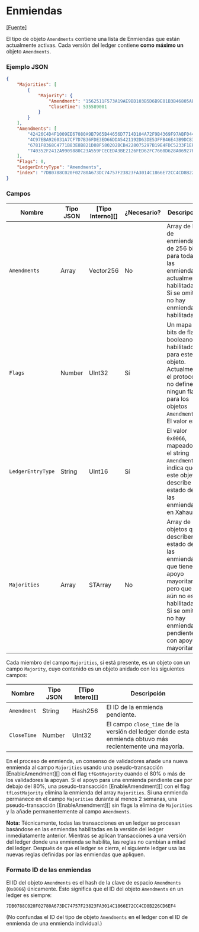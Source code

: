 # Enmiendas

[\[Fuente\]](https://github.com/ripple/rippled/blob/master/src/ripple/protocol/impl/LedgerFormats.cpp#L138-L144)

El tipo de objeto `Amendments` contiene una lista de Enmiendas que están actualmente activas. Cada versión del ledger contiene **como máximo un** objeto `Amendments`.

### Ejemplo JSON

```json
{
    "Majorities": [
        {
            "Majority": {
                "Amendment": "1562511F573A19AE9BD103B5D6B9E01B3B46805AEC5D3C4805C902B514399146",
                "CloseTime": 535589001
            }
        }
    ],
    "Amendments": [
        "42426C4D4F1009EE67080A9B7965B44656D7714D104A72F9B4369F97ABF044EE",
        "4C97EBA926031A7CF7D7B36FDE3ED66DDA5421192D63DE53FFB46E43B9DC8373",
        "6781F8368C4771B83E8B821D88F580202BCB4228075297B19E4FDC5233F1EFDC",
        "740352F2412A9909880C23A559FCECEDA3BE2126FED62FC7660D628A06927F11"
    ],
    "Flags": 0,
    "LedgerEntryType": "Amendments",
    "index": "7DB0788C020F02780A673DC74757F23823FA3014C1866E72CC4CD8B226CD6EF4"
}
```

### Campos

| Nombre              | Tipo JSON | \[Tipo Interno]\[] | ¿Necesario? | Descripción                                                                                                                                                                 |
| ----------------- | --------- | ------------------- | --------- | --------------------------------------------------------------------------------------------------------------------------------------------------------------------------- |
| `Amendments`      | Array     | Vector256           | No        | Array de IDs de enmiendas de 256 bits para todas las enmiendas actualmente habilitadas. Si se omite, no hay enmiendas habilitadas.                                                           |
| `Flags`           | Number    | UInt32              | Sí       | Un mapa de bits de flags booleanos habilitados para este objeto. Actualmente, el protocolo no define ningun flag para los objetos `Amendments`. El valor es `0`.                             |
| `LedgerEntryType` | String    | UInt16              | Sí       | El valor `0x0066`, mapeado en el string `Amendments`, indica que este objeto describe el estado de las enmiendas en Xahau.                                              |
| `Majorities`      | Array     | STArray             | No        | Array de objetos que describen el estado de las enmiendas que tienen apoyo mayoritario pero que aún no están habilitadas. Si se omite, no hay enmiendas pendientes con apoyo mayoritario. |

Cada miembro del campo `Majorities`, si está presente, es un objeto con un campo `Majority`, cuyo contenido es un objeto anidado con los siguientes campos:

| Nombre        | Tipo JSON | \[Tipo Intero]\[] | Descripción                                                                                        |
| ----------- | --------- | ------------------- | -------------------------------------------------------------------------------------------------- |
| `Amendment` | String    | Hash256             | El ID de la enmienda pendiente.                                                         |
| `CloseTime` | Number    | UInt32              | El campo `close_time` de la versión del ledger donde esta enmienda obtuvo más recientemente una mayoría. |

En el proceso de enmienda, un consenso de validadores añade una nueva enmienda al campo `Majorities` usando una pseudo-transacción \[EnableAmendment]\[] con el flag `tfGotMajority` cuando el 80% o más de los validadores la apoyan. Si el apoyo para una enmienda pendiente cae por debajo del 80%, una pseudo-transacción \[EnableAmendment]\[] con el flag `tfLostMajority` elimina la enmienda del array `Majorities`. Si una enmienda permanece en el campo `Majorities` durante al menos 2 semanas, una pseudo-transacción [EnableAmendment][] sin flags la elimina de `Majorities` y la añade permanentemente al campo `Amendments`.

**Nota:** Técnicamente, todas las transacciones en un ledger se procesan basándose en las enmiendas habilitadas en la versión del ledger inmediatamente anterior. Mientras se aplican transacciones a una versión del ledger donde una enmienda se habilita, las reglas no cambian a mitad del ledger. Después de que el ledger se cierra, el siguiente ledger usa las nuevas reglas definidas por las enmiendas que apliquen.

### Formato ID de las enmiendas

El ID del objeto `Amendments` es el hash de la clave de espacio `Amendments` (`0x0066`) únicamente. Esto significa que el ID del objeto `Amendments` en un ledger es siempre:

```
7DB0788C020F02780A673DC74757F23823FA3014C1866E72CC4CD8B226CD6EF4
```

(No confundas el ID del tipo de objeto `Amendments` en el ledger con el ID de enmienda de una enmienda individual.)
